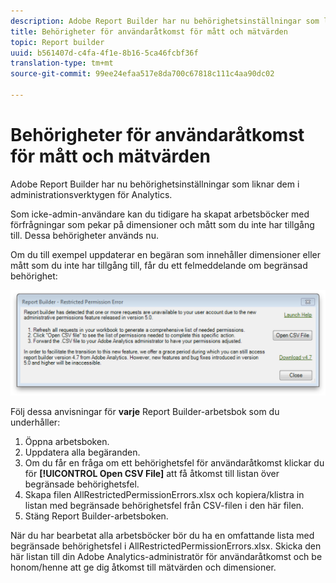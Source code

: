 ```yaml
---
description: Adobe Report Builder har nu behörighetsinställningar som liknar dem i administrationsverktygen för Analytics.
title: Behörigheter för användaråtkomst för mått och mätvärden
topic: Report builder
uuid: b561407d-c4fa-4f1e-8b16-5ca46fcbf36f
translation-type: tm+mt
source-git-commit: 99ee24efaa517e8da700c67818c111c4aa90dc02

---
```



# Behörigheter för användaråtkomst för mått och mätvärden

Adobe Report Builder har nu behörighetsinställningar som liknar dem i administrationsverktygen för Analytics.

Som icke-admin-användare kan du tidigare ha skapat arbetsböcker med förfrågningar som pekar på dimensioner och mått som du inte har tillgång till. Dessa behörigheter används nu.

Om du till exempel uppdaterar en begäran som innehåller dimensioner eller mått som du inte har tillgång till, får du ett felmeddelande om begränsad behörighet:

![](assets/arb_restrc_perm.png)

Följ dessa anvisningar för **varje** Report Builder-arbetsbok som du underhåller:

1. Öppna arbetsboken.
1. Uppdatera alla begäranden.
1. Om du får en fråga om ett behörighetsfel för användaråtkomst klickar du för **[!UICONTROL Open CSV File]** att få åtkomst till listan över begränsade behörighetsfel.
1. Skapa filen AllRestrictedPermissionErrors.xlsx och kopiera/klistra in listan med begränsade behörighetsfel från CSV-filen i den här filen.
1. Stäng Report Builder-arbetsboken.

När du har bearbetat alla arbetsböcker bör du ha en omfattande lista med begränsade behörighetsfel i AllRestrictedPermissionErrors.xlsx. Skicka den här listan till din Adobe Analytics-administratör för användaråtkomst och be honom/henne att ge dig åtkomst till mätvärden och dimensioner.
